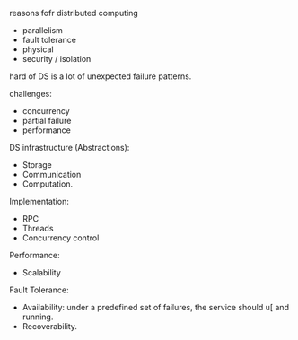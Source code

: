 reasons fofr distributed computing

- parallelism
- fault tolerance
- physical
- security / isolation

hard of DS is a lot of unexpected failure patterns.

challenges:
- concurrency
- partial failure
- performance 

DS infrastructure (Abstractions):
- Storage
- Communication
- Computation.

Implementation:
- RPC
- Threads
- Concurrency control

Performance:
- Scalability  

Fault Tolerance: 
- Availability: under a predefined set of failures, the service should u[ and running.
- Recoverability.

<!--stackedit_data:
eyJoaXN0b3J5IjpbMTA5Nzk3MzU5MSwtMTY0NTc5MzIwMSwtMT
kwNzY3NTQzMCwtMTg0MTc0MzMzMV19
-->